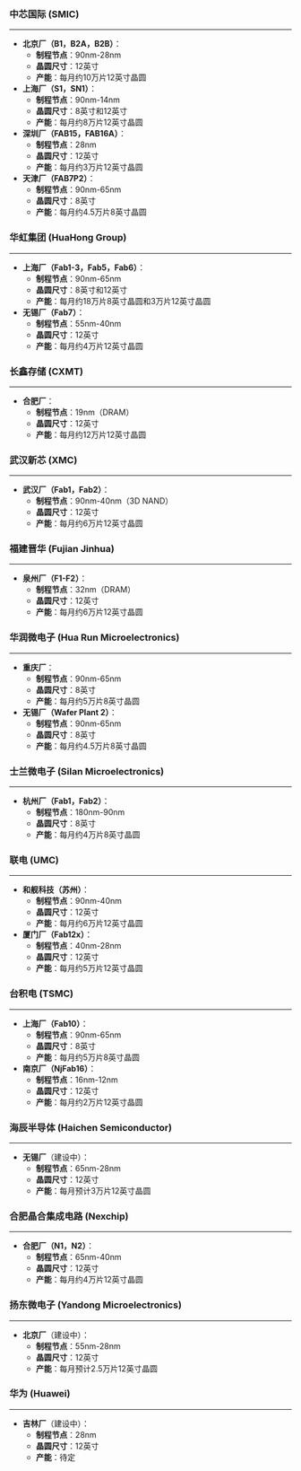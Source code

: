 ### 中芯国际 (SMIC)
---
- **北京厂（B1，B2A，B2B）**：
    - **制程节点**：90nm-28nm
    - **晶圆尺寸**：12英寸
    - **产能**：每月约10万片12英寸晶圆
- **上海厂（S1，SN1）**：
    - **制程节点**：90nm-14nm
    - **晶圆尺寸**：8英寸和12英寸
    - **产能**：每月约8万片12英寸晶圆
- **深圳厂（FAB15，FAB16A）**：
    - **制程节点**：28nm
    - **晶圆尺寸**：12英寸
    - **产能**：每月约3万片12英寸晶圆
- **天津厂（FAB7P2）**：
    - **制程节点**：90nm-65nm
    - **晶圆尺寸**：8英寸
    - **产能**：每月约4.5万片8英寸晶圆

### 华虹集团 (HuaHong Group)
---
- **上海厂（Fab1-3，Fab5，Fab6）**：
    - **制程节点**：90nm-65nm
    - **晶圆尺寸**：8英寸和12英寸
    - **产能**：每月约18万片8英寸晶圆和3万片12英寸晶圆
- **无锡厂（Fab7）**：
    - **制程节点**：55nm-40nm
    - **晶圆尺寸**：12英寸
    - **产能**：每月约4万片12英寸晶圆

### 长鑫存储 (CXMT)
---
- **合肥厂**：
    - **制程节点**：19nm（DRAM）
    - **晶圆尺寸**：12英寸
    - **产能**：每月约12万片12英寸晶圆

### 武汉新芯 (XMC)
---
- **武汉厂（Fab1，Fab2）**：
    - **制程节点**：90nm-40nm（3D NAND）
    - **晶圆尺寸**：12英寸
    - **产能**：每月约6万片12英寸晶圆

### 福建晋华 (Fujian Jinhua)
---
- **泉州厂（F1-F2）**：
    - **制程节点**：32nm（DRAM）
    - **晶圆尺寸**：12英寸
    - **产能**：每月约6万片12英寸晶圆

### 华润微电子 (Hua Run Microelectronics)
---
- **重庆厂**：
    - **制程节点**：90nm-65nm
    - **晶圆尺寸**：8英寸
    - **产能**：每月约5万片8英寸晶圆
- **无锡厂（Wafer Plant 2）**：
    - **制程节点**：90nm-65nm
    - **晶圆尺寸**：8英寸
    - **产能**：每月约4.5万片8英寸晶圆

### 士兰微电子 (Silan Microelectronics)
---
- **杭州厂（Fab1，Fab2）**：
    - **制程节点**：180nm-90nm
    - **晶圆尺寸**：8英寸
    - **产能**：每月约4万片8英寸晶圆

### 联电 (UMC)
---
- **和舰科技（苏州）**：
    - **制程节点**：90nm-40nm
    - **晶圆尺寸**：12英寸
    - **产能**：每月约6万片12英寸晶圆
- **厦门厂（Fab12x）**：
    - **制程节点**：40nm-28nm
    - **晶圆尺寸**：12英寸
    - **产能**：每月约5万片12英寸晶圆

### 台积电 (TSMC)
---
- **上海厂（Fab10）**：
    - **制程节点**：90nm-65nm
    - **晶圆尺寸**：8英寸
    - **产能**：每月约5万片8英寸晶圆
- **南京厂（NjFab16）**：
    - **制程节点**：16nm-12nm
    - **晶圆尺寸**：12英寸
    - **产能**：每月约2万片12英寸晶圆

### 海辰半导体 (Haichen Semiconductor)
---
- **无锡厂**（建设中）：
    - **制程节点**：65nm-28nm
    - **晶圆尺寸**：12英寸
    - **产能**：每月预计3万片12英寸晶圆

### 合肥晶合集成电路 (Nexchip)
---
- **合肥厂（N1，N2）**：
    - **制程节点**：65nm-40nm
    - **晶圆尺寸**：12英寸
    - **产能**：每月约4万片12英寸晶圆

### 扬东微电子 (Yandong Microelectronics)
---
- **北京厂**（建设中）：
    - **制程节点**：55nm-28nm
    - **晶圆尺寸**：12英寸
    - **产能**：每月预计2.5万片12英寸晶圆

### 华为 (Huawei)
---
- **吉林厂**（建设中）：
    - **制程节点**：28nm
    - **晶圆尺寸**：12英寸
    - **产能**：待定